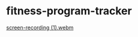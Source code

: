# fitness-program-tracker
 
[screen-recording (1).webm](https://github.com/yigithancolak/fitness-program-tracker/assets/122079418/6ce9106f-ac86-41e0-862f-466e7e7c992e)
